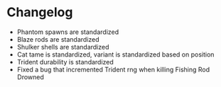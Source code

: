 # Changelog

- Phantom spawns are standardized
- Blaze rods are standardized
- Shulker shells are standardized
- Cat tame is standardized, variant is standardized based on position
- Trident durability is standardized
- Fixed a bug that incremented Trident rng when killing Fishing Rod Drowned